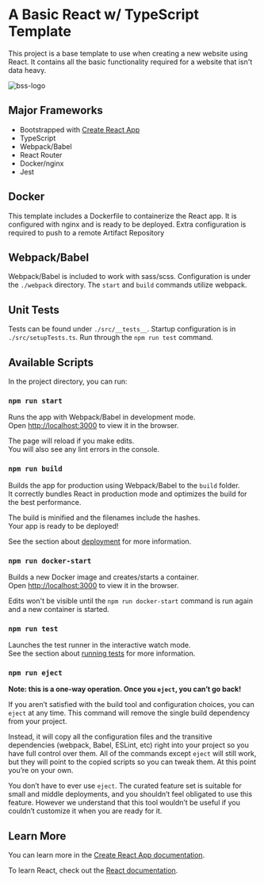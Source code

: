# A Basic React w/ TypeScript Template

This project is a base template to use when creating a new website using React.
It contains all the basic functionality required for a website that isn't data heavy.

![bss-logo](https://user-images.githubusercontent.com/18294133/221908459-f4e5901e-a595-4d6b-9e66-c5e266dfabc0.gif)

## Major Frameworks

- Bootstrapped with [Create React App](https://github.com/facebook/create-react-app)
- TypeScript
- Webpack/Babel
- React Router
- Docker/nginx
- Jest

## Docker

This template includes a Dockerfile to containerize the React app.
It is configured with nginx and is ready to be deployed.
Extra configuration is required to push to a remote Artifact Repository

## Webpack/Babel

Webpack/Babel is included to work with sass/scss.
Configuration is under the `./webpack` directory.
The `start` and `build` commands utilize webpack.

## Unit Tests

Tests can be found under `./src/__tests__`.
Startup configuration is in `./src/setupTests.ts`.
Run through the `npm run test` command.

## Available Scripts

In the project directory, you can run:

### `npm run start`

Runs the app with Webpack/Babel in development mode.\
Open [http://localhost:3000](http://localhost:3000) to view it in the browser.

The page will reload if you make edits.\
You will also see any lint errors in the console.

### `npm run build`

Builds the app for production using Webpack/Babel to the `build` folder.\
It correctly bundles React in production mode and optimizes the build for the best performance.

The build is minified and the filenames include the hashes.\
Your app is ready to be deployed!

See the section about [deployment](https://facebook.github.io/create-react-app/docs/deployment) for more information.

### `npm run docker-start`

Builds a new Docker image and creates/starts a container.\
Open [http://localhost:3000](http://localhost:3000) to view it in the browser.

Edits won't be visible until the `npm run docker-start` command is run again and a new container is started.

### `npm run test`

Launches the test runner in the interactive watch mode.\
See the section about [running tests](https://facebook.github.io/create-react-app/docs/running-tests) for more information.

### `npm run eject`

**Note: this is a one-way operation. Once you `eject`, you can’t go back!**

If you aren’t satisfied with the build tool and configuration choices, you can `eject` at any time. This command will remove the single build dependency from your project.

Instead, it will copy all the configuration files and the transitive dependencies (webpack, Babel, ESLint, etc) right into your project so you have full control over them. All of the commands except `eject` will still work, but they will point to the copied scripts so you can tweak them. At this point you’re on your own.

You don’t have to ever use `eject`. The curated feature set is suitable for small and middle deployments, and you shouldn’t feel obligated to use this feature. However we understand that this tool wouldn’t be useful if you couldn’t customize it when you are ready for it.

## Learn More

You can learn more in the [Create React App documentation](https://facebook.github.io/create-react-app/docs/getting-started).

To learn React, check out the [React documentation](https://reactjs.org/).
